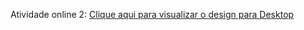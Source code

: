 Atividade online 2:
[Clique aqui para visualizar o design para Desktop](https://www.figma.com/file/gsJIvdDwdBLz3qkXWxhBlP/FullStack-Senai---UC9-Atividade-Online-2?node-id=1%3A2)

